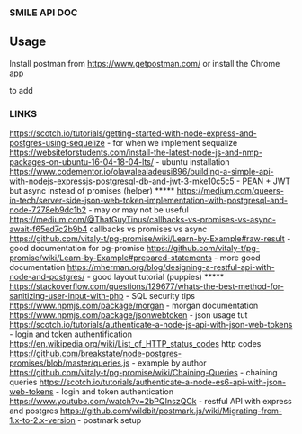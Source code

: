 ### SMILE API DOC
## Usage
Install postman from https://www.getpostman.com/ or install the Chrome app

to add


### LINKS

https://scotch.io/tutorials/getting-started-with-node-express-and-postgres-using-sequelize - for when we implement sequalize
https://websiteforstudents.com/install-the-latest-node-js-and-nmp-packages-on-ubuntu-16-04-18-04-lts/ - ubuntu installation
https://www.codementor.io/olawalealadeusi896/building-a-simple-api-with-nodejs-expressjs-postgresql-db-and-jwt-3-mke10c5c5 - PEAN + JWT but async instead of promises (helper) *****
https://medium.com/queers-in-tech/server-side-json-web-token-implementation-with-postgresql-and-node-7278eb9dc1b2 - may or may not be useful
https://medium.com/@ThatGuyTinus/callbacks-vs-promises-vs-async-await-f65ed7c2b9b4 callbacks vs promises vs async
https://github.com/vitaly-t/pg-promise/wiki/Learn-by-Example#raw-result - good documentation for pg-promise
https://github.com/vitaly-t/pg-promise/wiki/Learn-by-Example#prepared-statements - more good documentation
https://mherman.org/blog/designing-a-restful-api-with-node-and-postgres/ - good layout tutorial (puppies) *****
https://stackoverflow.com/questions/129677/whats-the-best-method-for-sanitizing-user-input-with-php - SQL security tips
https://www.npmjs.com/package/morgan - morgan documentation
https://www.npmjs.com/package/jsonwebtoken - json usage tut
https://scotch.io/tutorials/authenticate-a-node-js-api-with-json-web-tokens - login and token authentification
https://en.wikipedia.org/wiki/List_of_HTTP_status_codes http codes
https://github.com/breakstate/node-postgres-promises/blob/master/queries.js - example by author
https://github.com/vitaly-t/pg-promise/wiki/Chaining-Queries - chaining queries
https://scotch.io/tutorials/authenticate-a-node-es6-api-with-json-web-tokens - login and token authentication
https://www.youtube.com/watch?v=2bPQInszQCk - restful API with express and postgres
https://github.com/wildbit/postmark.js/wiki/Migrating-from-1.x-to-2.x-version - postmark setup